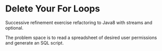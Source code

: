 # Delete Your For Loops
Successive refinement exercise refactoring to Java8 with streams and optional.

The problem space is to read a spreadsheet of desired user permissions and generate an SQL
script.
